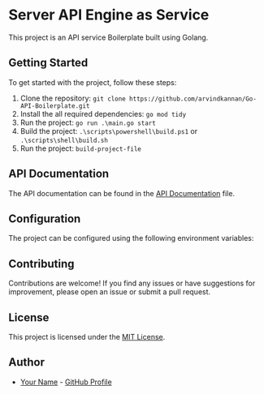 # Server API Engine as Service

This project is an API service Boilerplate built using Golang.

## Getting Started

To get started with the project, follow these steps:

1. Clone the repository: `git clone https://github.com/arvindkannan/Go-API-Boilerplate.git`
2. Install the all required dependencies: `go mod tidy `
3. Run the project: `go run .\main.go start`
4. Build the project: `.\scripts\powershell\build.ps1` or `.\scripts\shell\build.sh`
5. Run the project: `build-project-file`

## API Documentation

The API documentation can be found in the [API Documentation](./docs/api.md) file.

## Configuration

The project can be configured using the following environment variables:

## Contributing

Contributions are welcome! If you find any issues or have suggestions for improvement, please open an issue or submit a pull request.

## License

This project is licensed under the [MIT License](./LICENSE).

## Author

- [Your Name](mailto:arvindkannan@hotmail.com) - [GitHub Profile](https://github.com/arvindkannan)
